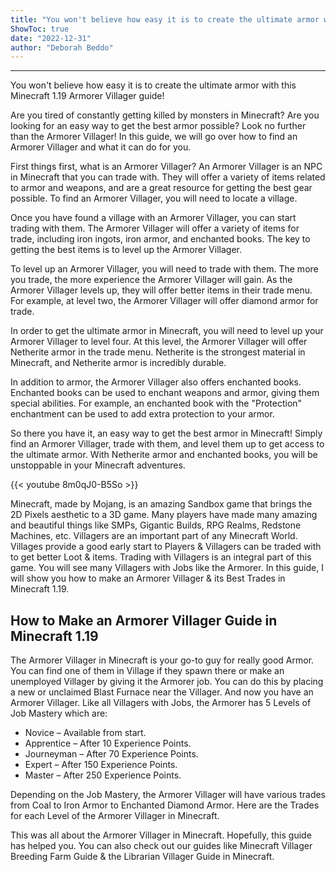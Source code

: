 ```yaml
---
title: "You won't believe how easy it is to create the ultimate armor with this Minecraft 1.19 Armorer Villager guide!"
ShowToc: true 
date: "2022-12-31"
author: "Deborah Beddo"
---
```

*****
You won't believe how easy it is to create the ultimate armor with this Minecraft 1.19 Armorer Villager guide!

Are you tired of constantly getting killed by monsters in Minecraft? Are you looking for an easy way to get the best armor possible? Look no further than the Armorer Villager! In this guide, we will go over how to find an Armorer Villager and what it can do for you.

First things first, what is an Armorer Villager? An Armorer Villager is an NPC in Minecraft that you can trade with. They will offer a variety of items related to armor and weapons, and are a great resource for getting the best gear possible. To find an Armorer Villager, you will need to locate a village.

Once you have found a village with an Armorer Villager, you can start trading with them. The Armorer Villager will offer a variety of items for trade, including iron ingots, iron armor, and enchanted books. The key to getting the best items is to level up the Armorer Villager.

To level up an Armorer Villager, you will need to trade with them. The more you trade, the more experience the Armorer Villager will gain. As the Armorer Villager levels up, they will offer better items in their trade menu. For example, at level two, the Armorer Villager will offer diamond armor for trade.

In order to get the ultimate armor in Minecraft, you will need to level up your Armorer Villager to level four. At this level, the Armorer Villager will offer Netherite armor in the trade menu. Netherite is the strongest material in Minecraft, and Netherite armor is incredibly durable.

In addition to armor, the Armorer Villager also offers enchanted books. Enchanted books can be used to enchant weapons and armor, giving them special abilities. For example, an enchanted book with the "Protection" enchantment can be used to add extra protection to your armor.

So there you have it, an easy way to get the best armor in Minecraft! Simply find an Armorer Villager, trade with them, and level them up to get access to the ultimate armor. With Netherite armor and enchanted books, you will be unstoppable in your Minecraft adventures.

{{< youtube 8m0qJ0-B5So >}} 



Minecraft, made by Mojang, is an amazing Sandbox game that brings the 2D Pixels aesthetic to a 3D game. Many players have made many amazing and beautiful things like SMPs, Gigantic Builds, RPG Realms, Redstone Machines, etc. Villagers are an important part of any Minecraft World. Villages provide a good early start to Players & Villagers can be traded with to get better Loot & items. Trading with Villagers is an integral part of this game. You will see many Villagers with Jobs like the Armorer. In this guide, I will show you how to make an Armorer Villager & its Best Trades in Minecraft 1.19.
 
## How to Make an Armorer Villager Guide in Minecraft 1.19
 

 
The Armorer Villager in Minecraft is your go-to guy for really good Armor. You can find one of them in Village if they spawn there or make an unemployed Villager by giving it the Armorer job. You can do this by placing a new or unclaimed Blast Furnace near the Villager. And now you have an Armorer Villager. Like all Villagers with Jobs, the Armorer has 5 Levels of Job Mastery which are:
 
- Novice – Available from start.
 - Apprentice – After 10 Experience Points.
 - Journeyman – After 70 Experience Points.
 - Expert – After 150 Experience Points.
 - Master – After 250 Experience Points.

 
Depending on the Job Mastery, the Armorer Villager will have various trades from Coal to Iron Armor to Enchanted Diamond Armor. Here are the Trades for each Level of the Armorer Villager in Minecraft.
 
This was all about the Armorer Villager in Minecraft. Hopefully, this guide has helped you. You can also check out our guides like Minecraft Villager Breeding Farm Guide & the Librarian Villager Guide in Minecraft.




